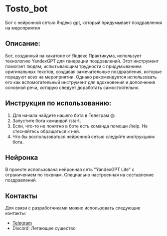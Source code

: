 # Tosto_bot
Бот с нейронной сетью Яндекс gpt, который придумывает поздравления на мероприятия

## Описание:

Бот, созданный на хакатоне от Яндекс Практикума, использует технологию YandexGPT для генерации поздравлений. 
Этот инструмент помогает людям, испытывающим трудности с придумыванием оригинальных текстов, 
создавая замечательные поздравления, которые порадуют всех на мероприятии. 
Однако рекомендуется использовать его как вспомогательный инструмент для вдохновения и дополнения основной речи,
которую следует доработать самостоятельно.

## Инструкция по использованию:

1. Для начала найдите нашего бота в Телеграм @.
2. Запустите бота командой /start.
3. Если, что-то не понятно в боте есть команда помощи /help.
   Не стесняйтесь обращаться к ней.
4. Что бы воспользоваться нейронной сетью следуйте инструкциям бота.

## Нейронка

В проекте использована нейронная сеть "YandexGPT Lite" с ограничением по токенам. 
Специально настроенная на составление поздравлений.


## Контакты

Для связи с разработчиками можно использовать следующие контакты:

- [Telegram](https://t.me/flying_creature)
- Discord: Летающее существо
